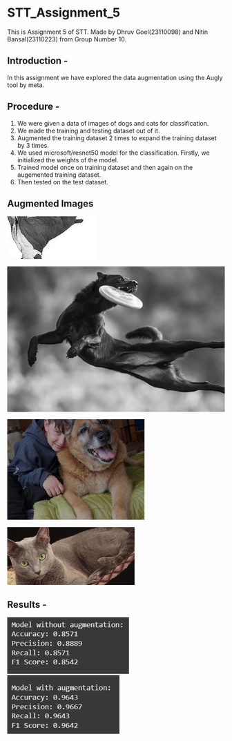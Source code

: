 # STT_Assignment_5
This is Assignment 5 of STT. Made by Dhruv Goel(23110098) and Nitin Bansal(23110223) from Group Number 10.

## Introduction -
In this assignment we have explored the data augmentation using the Augly tool by meta.

## Procedure -
1. We were given a data of images of dogs and cats for classification.
2. We made the training and testing dataset out of it.
3. Augmented the training dataset 2 times to expand the training dataset by 3 times.
4. We used microsoft/resnet50 model for the classification. Firstly, we initialized the weights of the model.
5. Trained model once on training dataset and then again on the augemented training dataset.
6. Then tested on the test dataset.

## Augmented Images
![Augmented Images](Augmented_image_1.png)

![Augmented Images](Augmented_image_2.png)

![Augmented Images](Augmented_image_3.png)

![Augmented Images](Augmented_image_4.png)

## Results - 
![Results](Accuracy_Without_Augmentation.png)
![Results](Accuracy_With_Augmentation.png)

